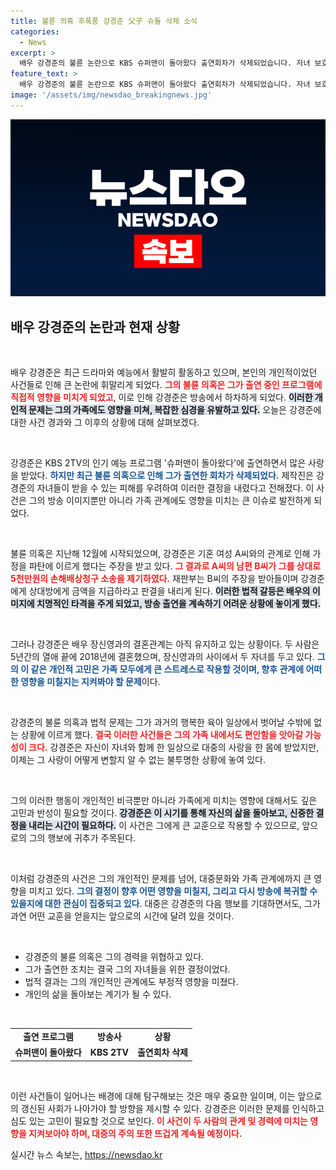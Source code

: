 ```yaml
---
title: 불륜 의혹 후폭풍 강경준 父子 슈돌 삭제 소식
categories:
  - News
excerpt: >
  배우 강경준의 불륜 논란으로 KBS 슈퍼맨이 돌아왔다 출연회차가 삭제되었습니다. 자녀 보호 차원에서 내려진 조치로, 강경준은 5천만 원 손해배상 소송에서 패소했음에도 장신영과의 결혼은 유지될 전망입니다.
feature_text: >
  배우 강경준의 불륜 논란으로 KBS 슈퍼맨이 돌아왔다 출연회차가 삭제되었습니다. 자녀 보호 차원에서 내려진 조치로, 강경준은 5천만 원 손해배상 소송에서 패소했음에도 장신영과의 결혼은 유지될 전망입니다.
image: '/assets/img/newsdao_breakingnews.jpg'
---
```


<p><img src="/assets/img/newsdao_breakingnews.jpg" alt="firstkoreanews 속보" /></p>

<h2 data-ke-size="size26">배우 강경준의 논란과 현재 상황</h2>

<p data-ke-size="size16">&nbsp;</p>

<p>배우 강경준은 최근 드라마와 예능에서 활발히 활동하고 있으며, 본인의 개인적이었던 사건들로 인해 큰 논란에 휘말리게 되었다. <b><span style="color: #ee2323;">그의 불륜 의혹은 그가 출연 중인 프로그램에 직접적 영향을 미치게 되었고</span></b>, 이로 인해 강경준은 방송에서 하차하게 되었다. <b><span style="background-color: #21538527;">이러한 개인적 문제는 그의 가족에도 영향을 미쳐, 복잡한 심경을 유발하고 있다.</span></b> 오늘은 강경준에 대한 사건 경과와 그 이후의 상황에 대해 살펴보겠다.</p>

<p data-ke-size="size16">&nbsp;</p>

<p>강경준은 KBS 2TV의 인기 예능 프로그램 '슈퍼맨이 돌아왔다'에 출연하면서 많은 사랑을 받았다. <b><span style="color: #1a5490;">하지만 최근 불륜 의혹으로 인해 그가 출연한 회차가 삭제되었다.</span></b> 제작진은 강경준의 자녀들이 받을 수 있는 피해를 우려하여 이러한 결정을 내렸다고 전해졌다. 이 사건은 그의 방송 이미지뿐만 아니라 가족 관계에도 영향을 미치는 큰 이슈로 발전하게 되었다.</p>

<p data-ke-size="size16">&nbsp;</p>

<p>불륜 의혹은 지난해 12월에 시작되었으며, 강경준은 기혼 여성 A씨와의 관계로 인해 가정을 파탄에 이르게 했다는 주장을 받고 있다. <b><span style="color: #ee2323;">그 결과로 A씨의 남편 B씨가 그를 상대로 5천만원의 손해배상청구 소송을 제기하였다.</span></b> 재판부는 B씨의 주장을 받아들이며 강경준에게 상대방에게 금액을 지급하라고 판결을 내리게 된다. <b><span style="background-color: #21538527;">이러한 법적 갈등은 배우의 이미지에 치명적인 타격을 주게 되었고, 방송 출연을 계속하기 어려운 상황에 놓이게 했다.</span></b></p>

<p data-ke-size="size16">&nbsp;</p>

<p>그러나 강경준은 배우 장신영과의 결혼관계는 아직 유지하고 있는 상황이다. 두 사람은 5년간의 열애 끝에 2018년에 결혼했으며, 장신영과의 사이에서 두 자녀를 두고 있다. <b><span style="color: #1a5490;">그의 이 같은 개인적 고민은 가족 모두에게 큰 스트레스로 작용할 것이며, 향후 관계에 어떠한 영향을 미칠지는 지켜봐야 할 문제</span></b>이다. </p>

<p data-ke-size="size16">&nbsp;</p>

<p>강경준의 불륜 의혹과 법적 문제는 그가 과거의 행복한 육아 일상에서 벗어날 수밖에 없는 상황에 이르게 했다. <b><span style="color: #ee2323;">결국 이러한 사건들은 그의 가족 내에서도 편안함을 앗아갈 가능성이 크다.</span></b> 강경준은 자신이 자녀와 함께 한 일상으로 대중의 사랑을 한 몸에 받았지만, 이제는 그 사랑이 어떻게 변할지 알 수 없는 불투명한 상황에 놓여 있다.</p>

<p data-ke-size="size16">&nbsp;</p>

<p>그의 이러한 행동이 개인적인 비극뿐만 아니라 가족에게 미치는 영향에 대해서도 깊은 고민과 반성이 필요할 것이다. <b><span style="background-color: #21538527;">강경준은 이 시기를 통해 자신의 삶을 돌아보고, 신중한 결정을 내리는 시간이 필요하다.</span></b> 이 사건은 그에게 큰 교훈으로 작용할 수 있으므로, 앞으로의 그의 행보에 귀추가 주목된다.</p>

<p data-ke-size="size16">&nbsp;</p>

<p>이처럼 강경준의 사건은 그의 개인적인 문제를 넘어, 대중문화와 가족 관계에까지 큰 영향을 미치고 있다. <b><span style="color: #1a5490;">그의 결정이 향후 어떤 영향을 미칠지, 그리고 다시 방송에 복귀할 수 있을지에 대한 관심이 집중되고 있다</span></b>. 대중은 강경준의 다음 행보를 기대하면서도, 그가 과연 어떤 교훈을 얻을지는 앞으로의 시간에 달려 있을 것이다.</p>

<p data-ke-size="size16">&nbsp;</p>

<ul>
    <li>강경준의 불륜 의혹은 그의 경력을 위협하고 있다.</li>
    <li>그가 출연한 조치는 결국 그의 자녀들을 위한 결정이었다.</li>
    <li>법적 결과는 그의 개인적인 관계에도 부정적 영향을 미쳤다.</li>
    <li>개인의 삶을 돌아보는 계기가 될 수 있다.</li>
</ul>

<p data-ke-size="size16">&nbsp;</p>

<table>
    <tr>
        <td style="text-align: center; height: 17px;"><b>출연 프로그램</b></td>
        <td style="text-align: center; height: 17px;"><b>방송사</b></td>
        <td style="text-align: center; height: 17px;"><b>상황</b></td>
    </tr>
    <tr>
        <td style="text-align: center; height: 17px;"><b>슈퍼맨이 돌아왔다</b></td>
        <td style="text-align: center; height: 17px;"><b>KBS 2TV</b></td>
        <td style="text-align: center; height: 17px;"><b>출연회차 삭제</b></td>
    </tr>
</table>

<p data-ke-size="size16">&nbsp;</p>

<p>이런 사건들이 일어나는 배경에 대해 탐구해보는 것은 매우 중요한 일이며, 이는 앞으로의 갱신된 사회가 나아가야 할 방향을 제시할 수 있다. 강경준은 이러한 문제를 인식하고 심도 있는 고민이 필요할 것으로 보인다. <b><span style="color: #ee2323;">이 사건이 두 사람의 관계 및 경력에 미치는 영향을 지켜보아야 하며, 대중의 주의 또한 뜨겁게 계속될 예정이다.</span></b></p>
실시간 뉴스 속보는, <a href="https://newsdao.kr" rel="dofollow">https://newsdao.kr</a>



